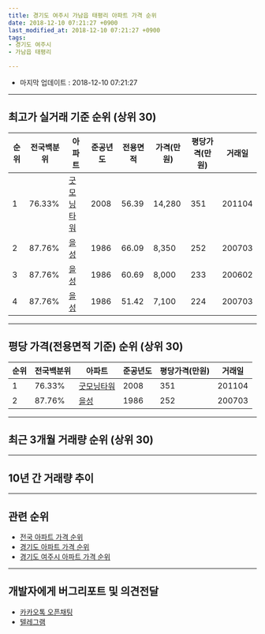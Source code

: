 ```yaml
---
title: 경기도 여주시 가남읍 태평리 아파트 가격 순위
date: 2018-12-10 07:21:27 +0900
last_modified_at: 2018-12-10 07:21:27 +0900
tags:
- 경기도 여주시
- 가남읍 태평리

---
```


* 마지막 업데이트 : 2018-12-10 07:21:27

---

## 최고가 실거래 기준 순위 (상위 30)


|순위|전국백분위|아파트|준공년도|전용면적|가격(만원)|평당가격(만원)|거래일|
|---|---|---|---|---|---|---|---|
|1|76.33%|[굿모닝타워](https://search.naver.com/search.naver?query=%EA%B2%BD%EA%B8%B0%EB%8F%84+%EC%97%AC%EC%A3%BC%EC%8B%9C+%EA%B0%80%EB%82%A8%EC%9D%8D+%ED%83%9C%ED%8F%89%EB%A6%AC+%EA%B5%BF%EB%AA%A8%EB%8B%9D%ED%83%80%EC%9B%8C)|2008|56.39|14,280|351|201104|
|2|87.76%|[을성](https://search.naver.com/search.naver?query=%EA%B2%BD%EA%B8%B0%EB%8F%84+%EC%97%AC%EC%A3%BC%EC%8B%9C+%EA%B0%80%EB%82%A8%EC%9D%8D+%ED%83%9C%ED%8F%89%EB%A6%AC+%EC%9D%84%EC%84%B1)|1986|66.09|8,350|252|200703|
|3|87.76%|[을성](https://search.naver.com/search.naver?query=%EA%B2%BD%EA%B8%B0%EB%8F%84+%EC%97%AC%EC%A3%BC%EC%8B%9C+%EA%B0%80%EB%82%A8%EC%9D%8D+%ED%83%9C%ED%8F%89%EB%A6%AC+%EC%9D%84%EC%84%B1)|1986|60.69|8,000|233|200602|
|4|87.76%|[을성](https://search.naver.com/search.naver?query=%EA%B2%BD%EA%B8%B0%EB%8F%84+%EC%97%AC%EC%A3%BC%EC%8B%9C+%EA%B0%80%EB%82%A8%EC%9D%8D+%ED%83%9C%ED%8F%89%EB%A6%AC+%EC%9D%84%EC%84%B1)|1986|51.42|7,100|224|200703|


---

## 평당 가격(전용면적 기준) 순위 (상위 30)


|순위|전국백분위|아파트|준공년도|평당가격(만원)|거래일|
|---|---|---|---|---|---|
|1|76.33%|[굿모닝타워](https://search.naver.com/search.naver?query=%EA%B2%BD%EA%B8%B0%EB%8F%84+%EC%97%AC%EC%A3%BC%EC%8B%9C+%EA%B0%80%EB%82%A8%EC%9D%8D+%ED%83%9C%ED%8F%89%EB%A6%AC+%EA%B5%BF%EB%AA%A8%EB%8B%9D%ED%83%80%EC%9B%8C)|2008|351|201104|
|2|87.76%|[을성](https://search.naver.com/search.naver?query=%EA%B2%BD%EA%B8%B0%EB%8F%84+%EC%97%AC%EC%A3%BC%EC%8B%9C+%EA%B0%80%EB%82%A8%EC%9D%8D+%ED%83%9C%ED%8F%89%EB%A6%AC+%EC%9D%84%EC%84%B1)|1986|252|200703|


---

## 최근 3개월 거래량 순위 (상위 30)


<div style="width:100%;">
    <canvas id="deal_count_ranking" height="250"></canvas>
</div>


<script>
new Chart(document.getElementById("deal_count_ranking"), {
    type: 'horizontalBar',
    data: {
        labels: ['굿모닝타워', '을성'],
        datasets: [{
            label: '실거래 수',
            data: [2, 1],
            borderColor: "rgba(255, 0, 128, 1)",
            backgroundColor: "rgba(255, 0, 128, 0.5)",
            fill: false,
        }]
    },
    options: {
        responsive: true,
        title: {
            display: true,
            text: '최근 3개월 거래량 순위'
        },
        tooltips: {
            mode: 'index',
            intersect: false,
            callbacks: {
                title: function(tooltipItems, data) {
                    return "실거래 수:";
                },
                label: function(tooltipItem, data) {
                    return data.labels[tooltipItem.index] + ": " + tooltipItem.xLabel;
                }
            }
        },
        hover: {
            mode: 'nearest',
            intersect: true
        },
        scales: {
            xAxes: [{
                display: true,
                scaleLabel: {
                    display: true,
                    labelString: '실거래 수'
                },
                ticks: {
                    suggestedMin: 0,
                }
            }],
            yAxes: [{
                display: true,
                ticks: {
                    autoSkip: false,
                    callback: function(value, index, values) {
                        if (value.length > 15)
                            return value.substr(0, 13) + "...";
                        else
                            return value;
                    }
                },
                scaleLabel: {
                    display: false,
                }
            }]
        }
    }
});

</script>


---

## 10년 간 거래량 추이


<div style="width:100%;">
    <canvas id="deal_progress" height="250"></canvas>
</div>

<script>
new Chart(document.getElementById("deal_progress"), {
    type: 'line',
    data: {
        labels: ['200812','200901','200902','200903','200904','200905','200906','200907','200908','200909','200910','200911','200912','201001','201002','201003','201004','201005','201006','201007','201008','201009','201010','201011','201012','201101','201102','201103','201104','201105','201106','201107','201108','201109','201110','201111','201112','201201','201202','201203','201204','201205','201206','201207','201208','201209','201210','201211','201212','201301','201302','201303','201304','201305','201306','201307','201308','201309','201310','201311','201312','201401','201402','201403','201404','201405','201406','201407','201408','201409','201410','201411','201412','201501','201502','201503','201504','201505','201506','201507','201508','201509','201510','201511','201512','201601','201602','201603','201604','201605','201606','201607','201608','201609','201610','201611','201612','201701','201702','201703','201704','201705','201706','201707','201708','201709','201710','201711','201712','201801','201802','201803','201804','201805','201806','201807','201808','201809','201810','201811','201812'],
        datasets: [{
            label: '실거래 수',
            pointRadius: 1,
            data: [2, 2, 2, 0, 1, 8, 2, 1, 8, 0, 0, 0, 7, 3, 2, 2, 0, 0, 0, 0, 0, 2, 0, 0, 0, 0, 2, 1, 4, 1, 0, 1, 2, 2, 0, 2, 2, 0, 3, 1, 1, 1, 0, 0, 2, 0, 0, 1, 2, 0, 0, 0, 0, 0, 1, 2, 1, 0, 0, 0, 3, 0, 3, 3, 2, 0, 1, 4, 3, 5, 1, 1, 2, 2, 1, 4, 9, 5, 3, 4, 2, 1, 2, 3, 1, 0, 0, 1, 0, 5, 4, 2, 3, 3, 0, 1, 0, 2, 3, 4, 2, 4, 1, 3, 2, 0, 2, 1, 1, 1, 0, 1, 2, 2, 1, 0, 1, 1, 1, 1, 1],
            borderColor: "rgba(255, 201, 14, 1)",
            backgroundColor: "rgba(255, 201, 14, 0.5)",
            fill: true,
        }]
    },
    options: {
        responsive: true,
        title: {
            display: true,
            text: '10년간 거래량 추이'
        },
        tooltips: {
            mode: 'index',
            intersect: false,
        },
        hover: {
            mode: 'nearest',
            intersect: true
        },
        scales: {
            xAxes: [{
                display: true,
                scaleLabel: {
                    display: true,
                    labelString: '년/월'
                }
            }],
            yAxes: [{
                display: true,
                ticks: {
                    suggestedMin: 0,
                },
                scaleLabel: {
                    display: true,
                    labelString: '실거래 수'
                }
            }]
        }
    }
});

</script>


---

## 관련 순위

- [전국 아파트 가격 순위](https://inasie.github.io/apt-ranking/전국)
- [경기도 아파트 가격 순위](https://inasie.github.io/apt-ranking/경기도)
- [경기도 여주시 아파트 가격 순위](https://inasie.github.io/apt-ranking/경기도-여주시)


---

## 개발자에게 버그리포트 및 의견전달

- [카카오톡 오픈채팅](https://open.kakao.com/o/gLJUAP4)
- [텔레그램](https://t.me/inasie)

